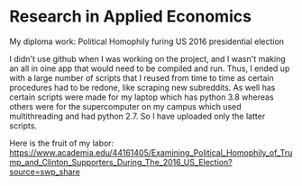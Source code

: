 # Research in Applied Economics
My diploma work: Political Homophily furing US 2016 presidential election

I didn't use github when I was working on the project, and I wasn't making an all in oine app that would need to be compiled and run. Thus, I ended up with a large number of scripts that I reused from time to time as certain procedures had to be redone, like scraping new subreddits. As well has certain scripts were made for my laptop which has python 3.8 whereas others were for the supercomputer on my campus which used multithreading and had python 2.7. So I have uploaded only the latter scripts. 

Here is the fruit of my labor: https://www.academia.edu/44161405/Examining_Political_Homophily_of_Trump_and_Clinton_Supporters_During_The_2016_US_Election?source=swp_share
